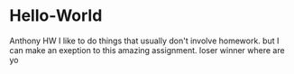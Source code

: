 # Hello-World
Anthony HW
I like to do things that usually don't involve homework. but I can make an exeption to this amazing assignment.
loser
winner
where are yo
